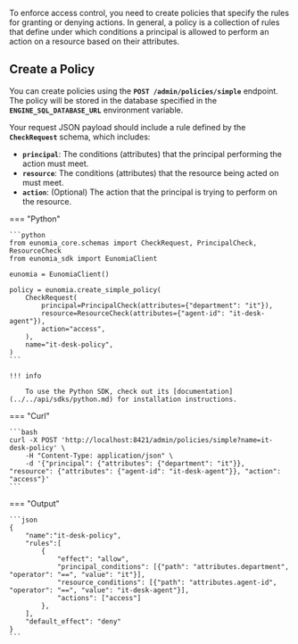 To enforce access control, you need to create policies that specify the rules for granting or denying actions. In general, a policy is a collection of rules that define under which conditions a principal is allowed to perform an action on a resource based on their attributes.

## Create a Policy

You can create policies using the **`POST /admin/policies/simple`** endpoint. The policy will be stored in the database specified in the **`ENGINE_SQL_DATABASE_URL`** environment variable.

Your request JSON payload should include a rule defined by the **`CheckRequest`** schema, which includes:

- **`principal`**: The conditions (attributes) that the principal performing the action must meet.
- **`resource`**: The conditions (attributes) that the resource being acted on must meet.
- **`action`**: (Optional) The action that the principal is trying to perform on the resource.

=== "Python"

    ```python
    from eunomia_core.schemas import CheckRequest, PrincipalCheck, ResourceCheck
    from eunomia_sdk import EunomiaClient

    eunomia = EunomiaClient()

    policy = eunomia.create_simple_policy(
        CheckRequest(
            principal=PrincipalCheck(attributes={"department": "it"}),
            resource=ResourceCheck(attributes={"agent-id": "it-desk-agent"}),
            action="access",
        ),
        name="it-desk-policy",
    )
    ```

    !!! info

        To use the Python SDK, check out its [documentation](../../api/sdks/python.md) for installation instructions.

=== "Curl"

    ```bash
    curl -X POST 'http://localhost:8421/admin/policies/simple?name=it-desk-policy' \
        -H "Content-Type: application/json" \
        -d '{"principal": {"attributes": {"department": "it"}}, "resource": {"attributes": {"agent-id": "it-desk-agent"}}, "action": "access"}'
    ```

=== "Output"

    ```json
    {
        "name":"it-desk-policy",
        "rules":[
            {
                "effect": "allow",
                "principal_conditions": [{"path": "attributes.department", "operator": "==", "value": "it"}],
                "resource_conditions": [{"path": "attributes.agent-id", "operator": "==", "value": "it-desk-agent"}],
                "actions": ["access"]
            },
        ],
        "default_effect": "deny"
    }
    ```
